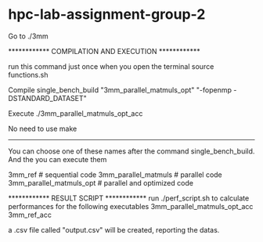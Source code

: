 # hpc-lab-assignment-group-2

Go to ./3mm

************ COMPILATION AND EXECUTION ************

run this command just once when you open the terminal
  source functions.sh

Compile
  single_bench_build "3mm_parallel_matmuls_opt" "-fopenmp -DSTANDARD_DATASET"

Execute
  ./3mm_parallel_matmuls_opt_acc


No need to use make

_____________________________________________________________________________

You can choose one of these names after the command single_bench_build.
And the you can execute them

3mm_ref                      # sequential code
3mm_parallel_matmuls         # parallel code
3mm_parallel_matmuls_opt     # parallel and optimized code


************ RESULT SCRIPT ************
run 
  ./perf_script.sh 
to calculate performances for the following executables
  3mm_parallel_matmuls_opt_acc
  3mm_ref_acc

a .csv file called "output.csv" will be created, reporting the datas.
